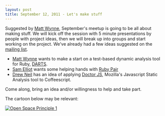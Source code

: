 ```yaml
---
layout: post
title: September 12, 2011 - Let's make stuff
---
```


Suggested by [Matt Wynne](http://twitter.com/mattwyne), September's meetup is going to be all about making stuff. We will kick off the session with 5 minute presentations by people with project ideas, then we will break up into groups and start working on the project.  We've already had a few ideas suggested on the [mailing list](http://groups.google.com/group/scotrug?hl=en).

* [Matt Wynne](http://twitter.com/mattwynne) wants to make a start on a test-based dynamic analysis tool for Ruby, [DARTS](https://github.com/mattwynne/darts).
* [Sam Elliot](http://twitter.com/github) wants some helping hands with [Ruby Pair](http://rubypair.com/)
* [Drew Neil](http://twitter.com/nelstrom) has an idea of applying [Doctor JS](https://github.com/mozilla/doctorjs), Mozilla's Javascript Static Analysis tool to Coffeescript.

Come along, bring an idea and/or willingness to help and take part.  

The cartoon below may be relevant:

<a href="http://www.agilesensei.com/blog/articles/2011/05/14/open-space-cartoons/">
<img src="http://www.agilesensei.com/weblog/files/Principle-1.png" alt="Open Space Principle 1"></img>
</a>

